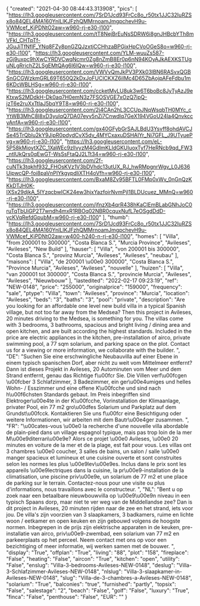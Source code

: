 {
"created": "2021-04-30 08:44:43.313908",
"pics": [
"https://lh3.googleusercontent.com/7SrD1Jcd93FrCc8o_r50tx1JJC32IuRZSx8o84QEL4MA160YnlLlKJFzhQMMrnoamJmgpchevH9u-VWMcef_KjPDNtO2aw=w960-rj-e30-l100",
"https://lh3.googleusercontent.com/tT8NejBrEuNsSDRW6i8gnJHBcbYTh8mVFkI_CHTpTf-JGuJiTfNflF_YNq8FZy8pnGZQJzxtjCCHhzaBPGjxHpCVoOGeS8o=w960-rj-e30-l100",
"https://lh3.googleusercontent.com/YLM-wuuZs587-zGj9uxpc9hXwCYRDVCwqNcmr0Zg8nZmB8Er0p6nN94KOyAJkAEXKSTUguNLgRrichZ2LSgEMtQAg6I6IQw=w960-rj-e30-l100",
"https://lh3.googleusercontent.com/VWVvQmJkPV3PXk03lBN6RASvxQGBSnGCGWzkmGRL69T650Q2kDxJoFUClCKXZ6iIMc4D65ZbAojpAFeFdbu1m6KDcWBLHSg=w960-rj-e30-l100",
"https://lh3.googleusercontent.com/ccketMyLU8uk3w6T6boBc8JyTyAzJ9eKtxwS2MDdkH-Dk0aq7H0emN3z7FSOSVGE7xOzQ7ipQ-jzT6e2ruXxTtIaJ5bqY9T8=w960-rj-e30-l100",
"https://lh3.googleusercontent.com/2j4CAn2hL3CCUpJNqWsqbTH0MYc_cYtWB3MhC8I8xD3yulqQ7DA07eyv5nZi7Cnwdlq7GeX194VGoU24la4QnvkccyAnfA=w960-rj-e30-l100",
"https://lh3.googleusercontent.com/gx40GFybGrSAJLBdU3Ysvff8ohdAVCJSe45TrQblu2kY9JipR0pdydCvX5dv_4MYCxaxuDSHAlYr_Ni7GFL_J9UTyuePvg=w960-rj-e30-l100",
"https://lh3.googleusercontent.com/eL-5P58kMjoytXZC_1XaWEc9zllvyzM4GdlmKLIdGKUIuoxTyf7HeRNcb9qd_FW3_ntIUkQrs0qEwGT-WsSsFtaQJ2LTt34=w960-rj-e30-l100",
"https://lh3.googleusercontent.com/2f-cuNTk3tqkhf932_FHOsKVz1V3bDVhdc13utUX_RJ_hwRMpgnrWgv_L0J636UipwcQP-foi8paVnPIYkgypdliXTH4oVfh=w960-rj-e30-l100",
"https://lh3.googleusercontent.com/BxaM8Zv95BFTL0FMp0xWv_0nGnQzKKkDTJH0K-IXSx29djkA_5IYzqcbwICK24ew3hjxYazfoirNvmPjI1BLDUcuez_MMnQ=w960-rj-e30-l100",
"https://lh3.googleusercontent.com/jfnzXb4qrR438hKaClEmBLabGNhJoC0ruTqTbUiGP2T7wndh4mxR1RBOq02NBR0cquxNufL7eOSgdDdD-ycKVqRefdGpubM=w960-rj-e30-l100"
],
"thumb": "https://lh3.googleusercontent.com/7SrD1Jcd93FrCc8o_r50tx1JJC32IuRZSx8o84QEL4MA160YnlLlKJFzhQMMrnoamJmgpchevH9u-VWMcef_KjPDNtO2aw=w400-h240-n-rj-e30-l100",
"homes": [
"Villa",
"from 200001 to 300000",
"Costa Blanca S.",
"Murcia Province",
"Avileses",
"Avileses",
"New Build"
],
"hauser": [
"Villa",
"von 200001 bis 300000",
"Costa Blanca S.",
"provinz Murcia",
"Avileses",
"Avileses",
"neubau"
],
"maisons": [
"Villa",
"de 200001 \u00e0 300000",
"Costa Blanca S.",
"Province Murcia",
"Avileses",
"Avileses",
"nouvelle"
],
"huizen": [
"Villa",
"van 200001 tot 300000",
"Costa Blanca S.",
"provincie Murcia",
"Avileses",
"Avileses",
"Nieuwbouw"
],
"lastedited": "2022-02-17 09:23:19",
"ref": "NEW-0148",
"price": "255000",
"originalprice": "159000",
"frequency": "sale",
"ptype": "Villa",
"town": "Avileses",
"province": "Murcia",
"location": "Avileses",
"beds": "3",
"baths": "3",
"pool": "private",
"description": "Are you looking for an affordable one level new build villa in a typical Spanish village, but not too far away from the Medsea? Then this project in Avileses, 20 minutes driving to the Medsea, is something for you. The villas come with 3 bedrooms, 3 bathrooms, spacious and bright living / dining area and open kitchen, and are built according the highest standards. Included in the price are electric appliances in the kitchen, pre-installation of airco, private swimming pool, a 77 sqm solarium, and parking space on the plot. Contact us for a viewing or more information, we collaborate with the builder.  ",
"DE": "Suchen Sie eine erschwingliche Neubauvilla auf einer Ebene in einem typisch spanischen Dorf, aber nicht zu weit vom Mittelmeer entfernt? Dann ist dieses Projekt in Avileses, 20 Autominuten vom Meer und dem Strand entfernt, genau das Richtige f\u00fcr Sie. Die Villen verf\u00fcgen \u00fcber 3 Schlafzimmer, 3 Badezimmer, ein ger\u00e4umiges und helles Wohn- / Esszimmer und eine offene K\u00fcche und sind nach h\u00f6chsten Standards gebaut. Im Preis inbegriffen sind Elektroger\u00e4te in der K\u00fcche, Vorinstallation der Klimaanlage, privater Pool, ein 77 m2 gro\u00dfes Solarium und Parkplatz auf dem Grundst\u00fcck. Kontaktieren Sie uns f\u00fcr eine Besichtigung oder weitere Informationen, wir arbeiten mit dem Bautr\u00e4ger zusammen. ",
"FR": "\u00cates-vous \u00e0 la recherche d'une nouvelle villa abordable de plain-pied dans un village espagnol typique, mais pas trop loin de la mer M\u00e9diterran\u00e9e? Alors ce projet \u00e0 Avileses, \u00e0 20 minutes en voiture de la mer et de la plage, est fait pour vous. Les villas ont 3 chambres \u00e0 coucher, 3 salles de bains, un salon / salle \u00e0 manger spacieux et lumineux et une cuisine ouverte et sont construites selon les normes les plus \u00e9lev\u00e9es. Inclus dans le prix sont les appareils \u00e9lectriques dans la cuisine, la pr\u00e9-installation de la climatisation, une piscine priv\u00e9e, un solarium de 77 m2 et une place de parking sur le terrain. Contactez-nous pour une visite ou plus d'informations, nous travaillons avec le constructeur. ",
"NL": "Bent u op zoek naar een betaalbare nieuwbouwvilla op \u00e9\u00e9n niveau in een typisch Spaans dorp, maar niet te ver weg van de Middellandse zee? Dan is dit project in Avileses, 20 minuten rijden naar de zee en het strand, iets voor jou. De villa's zijn voorzien van 3 slaapkamers, 3 badkamers, ruime en lichte woon / eetkamer en open keuken en zijn gebouwd volgens de hoogste normen. Inbegrepen in de prijs zijn elektrische apparaten in de keuken, pre-installatie van airco, priv\u00e9-zwembad, een solarium van 77 m2 en parkeerplaats op het perceel. Neem contact met ons op voor een bezichtiging of meer informatie, wij werken samen met de bouwer. ",
"display": "True",
"offplan": "True",
"living": "88",
"plot": "158",
"fireplace": "False",
"heating": "False",
"aircon": "True",
"kitchen": "open",
"utility": "False",
"enslug": "Villa-3-bedrooms-Avileses-NEW-0148",
"deslug": "Villa-3-Schlafzimmer-Avileses-NEW-0148",
"nlslug": "Villa-3-slaapkamer-in-Avileses-NEW-0148",
"slug": "Villa-de-3-chambres-a-Avileses-NEW-0148",
"solarium": "True",
"balconies": "true",
"furnished": "partly",
"topsix": "False",
"salestage": "2",
"beach": "False",
"golf": "False",
"luxury": "True",
"finca": "False",
"penthouse": "False",
"EUR": ""
}